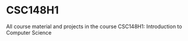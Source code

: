 # CSC148H1
All course material and projects in the course CSC148H1: Introduction to Computer Science

